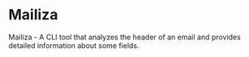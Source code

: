 # Mailiza
Mailiza - A CLI tool that analyzes the header of an email and provides detailed information about some fields.
